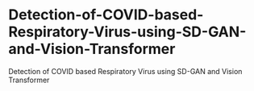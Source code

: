 # Detection-of-COVID-based-Respiratory-Virus-using-SD-GAN-and-Vision-Transformer
Detection of COVID based Respiratory Virus using SD-GAN and Vision Transformer

